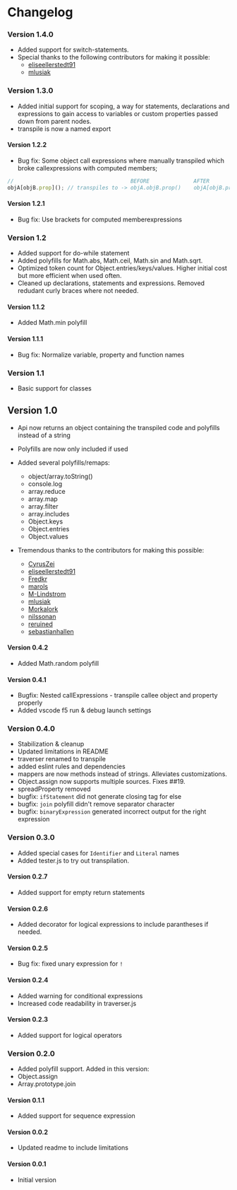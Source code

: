 # Changelog

### Version 1.4.0
* Added support for switch-statements.
* Special thanks to the following contributors for making it possible:
  - [eliseellerstedt91](https://github.com/eliseellerstedt91)
  - [mlusiak](https://github.com/mlusiak)

### Version 1.3.0
* Added initial support for scoping, a way for statements, declarations and expressions to gain access to variables or custom properties passed down from parent nodes.
* transpile is now a named export

#### Version 1.2.2
* Bug fix: Some object call expressions where manually transpiled which broke callexpressions with computed members;
```js
//                                     BEFORE              AFTER
objA[objB.prop](); // transpiles to -> objA.objB.prop()    objA[objB.prop]()
```

#### Version 1.2.1
* Bug fix: Use brackets for computed memberexpressions

### Version 1.2
* Added support for do-while statement
* Added polyfills for Math.abs, Math.ceil, Math.sin and Math.sqrt.
* Optimized token count for Object.entries/keys/values.  Higher initial cost but more efficient when used often.
* Cleaned up declarations, statements and expressions. Removed redudant curly braces where not needed.

#### Version 1.1.2
* Added Math.min polyfill

#### Version 1.1.1
* Bug fix: Normalize variable, property and function names

### Version 1.1
* Basic support for classes

## Version 1.0
* Api now returns an object containing the transpiled code and polyfills instead of a string
* Polyfills are now only included if used
* Added several polyfills/remaps:
  - object/array.toString()
  - console.log
  - array.reduce
  - array.map
  - array.filter
  - array.includes
  - Object.keys
  - Object.entries
  - Object.values

* Tremendous thanks to the contributors for making this possible:
  - [CyrusZei](https://github.com/CyrusZei)
  - [eliseellerstedt91](https://github.com/eliseellerstedt91)
  - [Fredkr](https://github.com/Fredkr)
  - [marols](https://github.com/marols)
  - [M-Lindstrom](https://github.com/M-Lindstrom)
  - [mlusiak](https://github.com/mlusiak)
  - [Morkalork](https://github.com/Morkalork)
  - [nilssonan](https://github.com/nilssonan)
  - [reruined](https://github.com/reruined)
  - [sebastianhallen](https://github.com/sebastianhallen)

#### Version 0.4.2
* Added Math.random polyfill

#### Version 0.4.1
* Bugfix: Nested callExpressions - transpile callee object and property properly
* Added vscode f5 run & debug launch settings

### Version 0.4.0
* Stabilization & cleanup
* Updated limitations in README
* traverser renamed to transpile
* added eslint rules and dependencies
* mappers are now methods instead of strings. Alleviates customizations.
* Object.assign now supports multiple sources. Fixes ##19.
* spreadProperty removed
* bugfix: `ifStatement` did not generate closing tag for else
* bugfix: `join` polyfill didn't remove separator character
* bugfix: `binaryExpression` generated incorrect output for the right expression

### Version 0.3.0
* Added special cases for `Identifier` and `Literal` names
* Added tester.js to try out transpilation.

#### Version 0.2.7
* Added support for empty return statements

#### Version 0.2.6
* Added decorator for logical expressions to include parantheses if needed.

#### Version 0.2.5
* Bug fix: fixed unary expression for `!`

#### Version 0.2.4
* Added warning for conditional expressions
* Increased code readability in traverser.js

#### Version 0.2.3
* Added support for logical operators

### Version 0.2.0
* Added polyfill support. Added in this version:
* Object.assign
* Array.prototype.join

#### Version 0.1.1
* Added support for sequence expression

#### Version 0.0.2
* Updated readme to include limitations

#### Version 0.0.1
* Initial version
